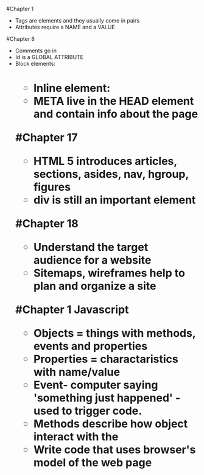 #Chapter 1
* Tags are elements and they usually come in pairs
* Attributes require a NAME and a VALUE

#Chapter 8
* Comments go in <!--   -->
* Id is a GLOBAL ATTRIBUTE
* Block elements: <h1> <p> <ul> <l1>
* Inline element: <a> <b> <img>
* META  live in the HEAD element and contain info about the page

#Chapter 17
* HTML 5 introduces articles, sections, asides, nav, hgroup, figures
* div is still an important element

#Chapter 18
* Understand the target audience for a website
* Sitemaps, wireframes help to plan and organize a site

#Chapter 1 Javascript
* Objects = things with methods, events and properties
* Properties = charactaristics with name/value
* Event- computer saying 'something just happened'
    -used to trigger code.
* Methods describe how object interact with the 
* Write code that uses browser's model of the web page


